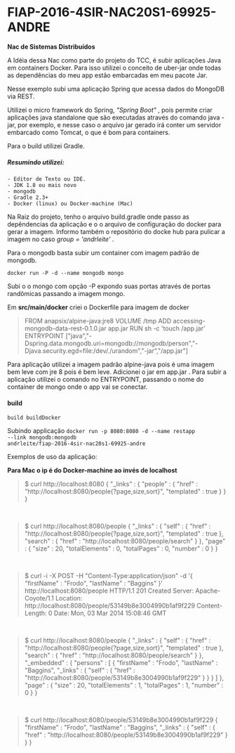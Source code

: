 # FIAP-2016-4SIR-NAC20S1-69925-ANDRE

**Nac de Sistemas Distribuídos**

  A Idéia dessa Nac como parte do projeto do TCC, é subir aplicações Java em containers Docker. Para isso utilizei o conceito de uber-jar onde todas as dependências do meu app estão embarcadas em meu pacote Jar.

  Nesse exemplo subi uma aplicação Spring que acessa dados do MongoDB via REST.

  Utilizei o micro framework do Spring, _"Spring Boot"_ , pois permite criar aplicações java standalone que são executadas através do comando java -jar, por exemplo, e nesse caso o arquivo jar gerado  irá conter um servidor embarcado como Tomcat, o que é bom para containers.

  Para o build utilizei Gradle.

##### Resumindo utilizei:
    - Editor de Texto ou IDE.
    - JDK 1.8 ou mais novo
    - mongodb
    - Gradle 2.3+
    - Docker (linux) ou Docker-machine (Mac)

Na Raiz do projeto, tenho o arquivo build.gradle onde passo as depêndencias da aplicação e o o arquivo de configuração do docker para gerar a imagem. Informo também o repositório do docke hub para pulicar a imagem no caso _group = 'andrleite'_ .

Para o mongodb basta subir um container com imagem padrão de mongodb.

<code>docker run -P -d --name mongodb mongo</code>

Subi o o mongo com opção -P expondo suas portas através de portas randômicas passando a imagem mongo.

Em **src/main/docker** criei o Dockerfile para imagem de docker

>  FROM anapsix/alpine-java:jre8
VOLUME /tmp
ADD accessing-mongodb-data-rest-0.1.0.jar app.jar
RUN sh -c 'touch /app.jar'
ENTRYPOINT ["java","-Dspring.data.mongodb.uri=mongodb://mongodb/person","-Djava.security.egd=file:/dev/./urandom","-jar","/app.jar"]

Para aplicação utilizei a imagem padrão alpine-java pois é uma imagem bem leve com jre 8 pois é bem leve. Adicionei o jar em app.jar . Para subir a aplicação utilizei o comando no ENTRYPOINT, passando o nome do container de mongo onde o app vai se conectar.

#### build

<code>build buildDocker</code>

Subindo applicação
<code>docker run -p 8080:8080 -d --name restapp --link mongodb:mongodb andrleite/fiap-2016-4sir-nac20s1-69925-andre</code>

Exemplos de uso da aplicação:

**Para Mac o ip é do Docker-machine ao invés de localhost**

> $ curl http://localhost:8080
{
  "_links" : {
    "people" : {
      "href" : "http://localhost:8080/people{?page,size,sort}",
      "templated" : true
    }
  }
}
<br />

> $ curl http://localhost:8080/people
{
  "_links" : {
    "self" : {
      "href" : "http://localhost:8080/people{?page,size,sort}",
      "templated" : true
    },
    "search" : {
      "href" : "http://localhost:8080/people/search"
    }
  },
  "page" : {
    "size" : 20,
    "totalElements" : 0,
    "totalPages" : 0,
    "number" : 0
  }
}
<br />


> $ curl -i -X POST -H "Content-Type:application/json" -d '{  "firstName" : "Frodo",  "lastName" : "Baggins" }' http://localhost:8080/people
HTTP/1.1 201 Created
Server: Apache-Coyote/1.1
Location: http://localhost:8080/people/53149b8e3004990b1af9f229
Content-Length: 0
Date: Mon, 03 Mar 2014 15:08:46 GMT

<br />

> $ curl http://localhost:8080/people
{
  "_links" : {
    "self" : {
      "href" : "http://localhost:8080/people{?page,size,sort}",
      "templated" : true
    },
    "search" : {
      "href" : "http://localhost:8080/people/search"
    }
  },
  "_embedded" : {
    "persons" : [ {
      "firstName" : "Frodo",
      "lastName" : "Baggins",
      "_links" : {
        "self" : {
          "href" : "http://localhost:8080/people/53149b8e3004990b1af9f229"
        }
      }
    } ]
  },
  "page" : {
    "size" : 20,
    "totalElements" : 1,
    "totalPages" : 1,
    "number" : 0
  }
}

<br />

> $ curl http://localhost:8080/people/53149b8e3004990b1af9f229
{
  "firstName" : "Frodo",
  "lastName" : "Baggins",
  "_links" : {
    "self" : {
      "href" : "http://localhost:8080/people/53149b8e3004990b1af9f229"
    }
  }
}
